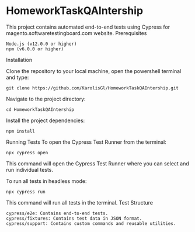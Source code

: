 # HomeworkTaskQAIntership
This project contains automated end-to-end tests using Cypress for magento.softwaretestingboard.com website.
Prerequisites

    Node.js (v12.0.0 or higher)
    npm (v6.0.0 or higher)

Installation

  Clone the repository to your local machine, open the powershell terminal and type:

    git clone https://github.com/KarolisGl/HomeworkTaskQAIntership.git

Navigate to the project directory:

    cd HomeworkTaskQAIntership

Install the project dependencies:

    npm install

Running Tests
To open the Cypress Test Runner from the terminal:

    npx cypress open

This command will open the Cypress Test Runner where you can select and run individual tests.

To run all tests in headless mode:

    npx cypress run

This command will run all tests in the terminal.
Test Structure

    cypress/e2e: Contains end-to-end tests.
    cypress/fixtures: Contains test data in JSON format.
    cypress/support: Contains custom commands and reusable utilities.

